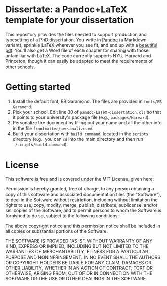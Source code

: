 # Dissertate: a Pandoc+LaTeX template for your dissertation

This repository provides the files needed to support production and typesetting of a PhD dissertation. You write in [Pandoc](http://johnmacfarlane.net/pandoc/) (a Markdown variant), sprinkle LaTeX wherever you see fit, and end up with a [beautiful pdf](http://bit.ly/YRt5hE). You'll also get a Word file of each chapter for sharing with those unfamiliar with LaTeX. The code currently supports NYU, Harvard and Princeton, though it can easily be adapted to meet the requirements of other schools.

# Getting started
1. Install the default font, EB Garamond. The files are provided in `fonts/EB Garamond`.
2. Pick your school. Edit line 30 of `pandoc-LaTeX-dissertation.cls` so that it points to your university's package file (e.g., `packages/Harvard`).
3. Personalize the document by filling out your name and all the other info in the file `frontmatter/personalize.md`.
4. Build your dissertation with `build.command`, located in the `scripts` directory (e.g., you can `cd` into the main directory and then run `./scripts/build.command`).

# License

This software is free and is covered under the MIT License, given here:

Permission is hereby granted, free of charge, to any person obtaining a copy of this software and associated documentation files (the "Software"), to deal in the Software without restriction, including without limitation the rights to use, copy, modify, merge, publish, distribute, sublicense, and/or sell copies of the Software, and to permit persons to whom the Software is furnished to do so, subject to the following conditions:

The above copyright notice and this permission notice shall be included in all copies or substantial portions of the Software.

THE SOFTWARE IS PROVIDED "AS IS", WITHOUT WARRANTY OF ANY KIND, EXPRESS OR IMPLIED, INCLUDING BUT NOT LIMITED TO THE WARRANTIES OF MERCHANTABILITY, FITNESS FOR A PARTICULAR PURPOSE AND NONINFRINGEMENT. IN NO EVENT SHALL THE AUTHORS OR COPYRIGHT HOLDERS BE LIABLE FOR ANY CLAIM, DAMAGES OR OTHER LIABILITY, WHETHER IN AN ACTION OF CONTRACT, TORT OR OTHERWISE, ARISING FROM, OUT OF OR IN CONNECTION WITH THE SOFTWARE OR THE USE OR OTHER DEALINGS IN THE SOFTWARE.